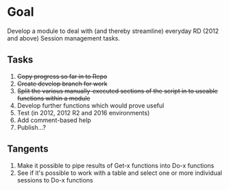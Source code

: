 # Goal

Develop a module to deal with (and thereby streamline) everyday RD (2012 and above) Session management tasks.

## Tasks

1. ~~Copy progress so far in to Repo~~
1. ~~Create develop branch for work~~
1. ~~Split the various manually-executed sections of the script in to useable functions within a module~~
1. Develop further functions which would prove useful
1. Test (in 2012, 2012 R2 and 2016 environments)
1. Add comment-based help
1. Publish...?

## Tangents

1. Make it possible to pipe results of Get-x functions into Do-x functions
1. See if it's possible to work with a table and select one or more individual sessions to Do-x functions